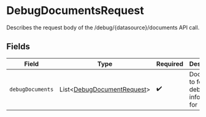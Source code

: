 # DebugDocumentsRequest

Describes the request body of the /debug/{datasource}/documents API call.


## Fields

| Field                                                                          | Type                                                                           | Required                                                                       | Description                                                                    |
| ------------------------------------------------------------------------------ | ------------------------------------------------------------------------------ | ------------------------------------------------------------------------------ | ------------------------------------------------------------------------------ |
| `debugDocuments`                                                               | List\<[DebugDocumentRequest](../../models/components/DebugDocumentRequest.md)> | :heavy_check_mark:                                                             | Documents to fetch debug information for                                       |